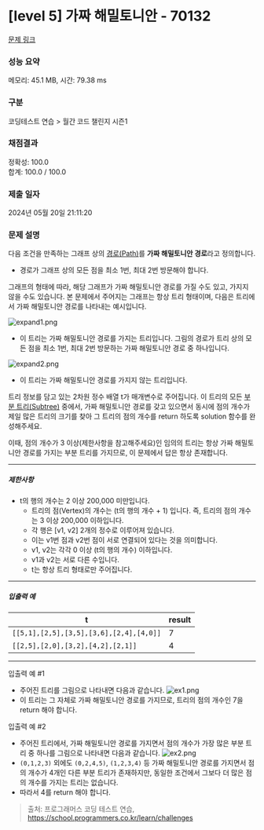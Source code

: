 # [level 5] 가짜 해밀토니안 - 70132 

[문제 링크](https://school.programmers.co.kr/learn/courses/30/lessons/70132?language=cpp) 

### 성능 요약

메모리: 45.1 MB, 시간: 79.38 ms

### 구분

코딩테스트 연습 > 월간 코드 챌린지 시즌1

### 채점결과

정확성: 100.0<br/>합계: 100.0 / 100.0

### 제출 일자

2024년 05월 20일 21:11:20

### 문제 설명

<p>다음 조건을 만족하는 그래프 상의 <a href="https://en.wikipedia.org/wiki/Path_(graph_theory)" target="_blank" rel="noopener">경로(Path)</a>를 <strong>가짜 해밀토니안 경로</strong>라고 정의합니다.</p>

<ul>
<li>경로가 그래프 상의 모든 점을 최소 1번, 최대 2번 방문해야 합니다.</li>
</ul>

<p>그래프의 형태에 따라, 해당 그래프가 가짜 해밀토니안 경로를 가질 수도 있고, 가지지 않을 수도 있습니다. 본 문제에서 주어지는 그래프는 항상 트리 형태이며, 다음은 트리에서 가짜 해밀토니안 경로를 나타내는 예시입니다.</p>

<p><img src="https://grepp-programmers.s3.ap-northeast-2.amazonaws.com/files/production/e2cd7da9-b86e-4946-b122-9f4672c3c075/expand1.png" title="" alt="expand1.png"></p>

<ul>
<li>이 트리는 가짜 해밀토니안 경로를 가지는 트리입니다. 그림의 경로가 트리 상의 모든 점을 최소 1번, 최대 2번 방문하는 가짜 해밀토니안 경로 중 하나입니다.</li>
</ul>

<p><img src="https://grepp-programmers.s3.ap-northeast-2.amazonaws.com/files/production/91670de9-624c-4e48-a763-da24a7fe0b14/expand2.png" title="" alt="expand2.png"></p>

<ul>
<li>이 트리는 가짜 해밀토니안 경로를 가지지 않는 트리입니다.</li>
</ul>

<p>트리 정보를 담고 있는 2차원 정수 배열 t가 매개변수로 주어집니다. 이 트리의 모든 <a href="https://en.wikipedia.org/wiki/Tree_(data_structure)#Terminology" target="_blank" rel="noopener">부분 트리(Subtree)</a> 중에서, 가짜 해밀토니안 경로를 갖고 있으면서 동시에 점의 개수가 제일 많은 트리의 크기를 찾아 그 트리의 점의 개수를 return 하도록 solution 함수를 완성해주세요.</p>

<p>이때, 점의 개수가 3 이상(제한사항을 참고해주세요)인 임의의 트리는 항상 가짜 해밀토니안 경로를 가지는 부분 트리를 가지므로, 이 문제에서 답은 항상 존재합니다.</p>

<hr>

<h5>제한사항</h5>

<ul>
<li>t의 행의 개수는 2 이상 200,000 미만입니다.

<ul>
<li>트리의 점(Vertex)의 개수는 (t의 행의 개수 + 1) 입니다. 즉, 트리의 점의 개수는 3 이상 200,000 이하입니다.</li>
<li>각 행은 [v1, v2] 2개의 정수로 이루어져 있습니다.</li>
<li>이는 v1번 점과 v2번 점이 서로 연결되어 있다는 것을 의미합니다.</li>
<li>v1, v2는 각각 0 이상 (t의 행의 개수) 이하입니다.</li>
<li>v1과 v2는 서로 다른 수입니다.</li>
<li>t는 항상 트리 형태로만 주어집니다.</li>
</ul></li>
</ul>

<hr>

<h5>입출력 예</h5>
<table class="table">
        <thead><tr>
<th>t</th>
<th>result</th>
</tr>
</thead>
        <tbody><tr>
<td><code>[[5,1],[2,5],[3,5],[3,6],[2,4],[4,0]]</code></td>
<td>7</td>
</tr>
<tr>
<td><code>[[2,5],[2,0],[3,2],[4,2],[2,1]]</code></td>
<td>4</td>
</tr>
</tbody>
      </table>
<hr>

<p>입출력 예 #1</p>

<ul>
<li>주어진 트리를 그림으로 나타내면 다음과 같습니다.
<img src="https://grepp-programmers.s3.ap-northeast-2.amazonaws.com/files/production/01d3d496-5cdd-4717-9b06-d1c70eb4788a/ex1.png" title="" alt="ex1.png"></li>
<li>이 트리는 그 자체로 가짜 해밀토니안 경로를 가지므로, 트리의 점의 개수인 7을 return 해야 합니다.</li>
</ul>

<p>입출력 예 #2</p>

<ul>
<li>주어진 트리에서, 가짜 해밀토니안 경로를 가지면서 점의 개수가 가장 많은 부분 트리 중 하나를 그림으로 나타내면 다음과 같습니다.
<img src="https://grepp-programmers.s3.ap-northeast-2.amazonaws.com/files/production/43eb6221-a5eb-4150-b4f6-1e0f1fb721d3/ex2.png" title="" alt="ex2.png"></li>
<li><code>(0,1,2,3)</code> 외에도 <code>(0,2,4,5)</code>, <code>(1,2,3,4)</code> 등 가짜 해밀토니안 경로를 가지면서 점의 개수가 4개인 다른 부분 트리가 존재하지만, 동일한 조건에서 그보다 더 많은 점의 개수를 가지는 트리는 없습니다.</li>
<li>따라서 4를 return 해야 합니다.</li>
</ul>


> 출처: 프로그래머스 코딩 테스트 연습, https://school.programmers.co.kr/learn/challenges